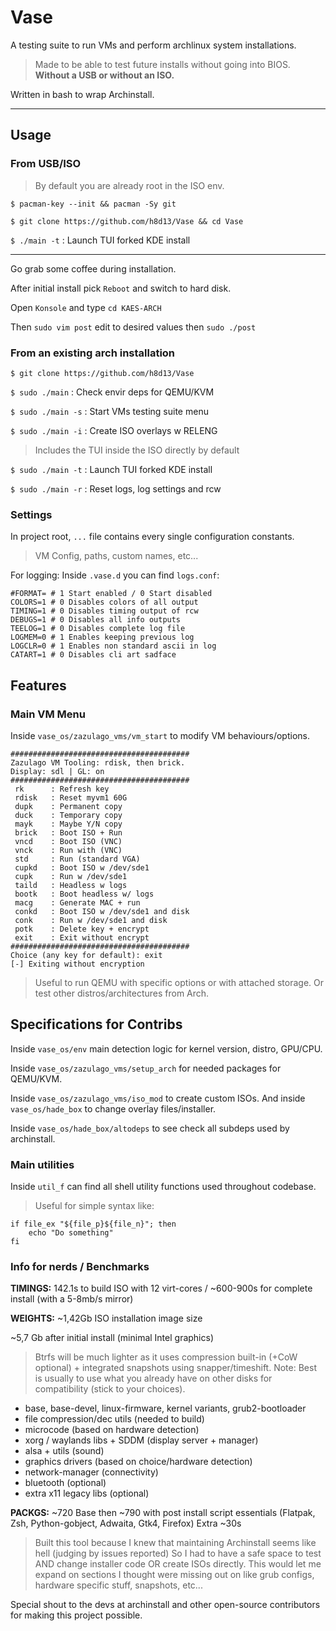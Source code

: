 # Vase

A testing suite to run VMs and perform archlinux system installations.
> Made to be able to test future installs without going into BIOS. **Without a USB or without an ISO.**

Written in bash to wrap Archinstall.

---

## Usage

### From USB/ISO

> By default you are already root in the ISO env.

`$ pacman-key --init && pacman -Sy git`

`$ git clone https://github.com/h8d13/Vase && cd Vase`

`$ ./main -t` : Launch TUI forked KDE install

---

Go grab some coffee during installation.

After initial install pick `Reboot` and switch to hard disk.

Open `Konsole` and type `cd KAES-ARCH`

Then `sudo vim post` edit to desired values then `sudo ./post`

### From an existing arch installation

`$ git clone https://github.com/h8d13/Vase`

`$ sudo ./main`    : Check envir deps for QEMU/KVM

`$ sudo ./main -s` : Start VMs testing suite menu

`$ sudo ./main -i` : Create ISO overlays w RELENG
> Includes the TUI inside the ISO directly by default

`$ sudo ./main -t` : Launch TUI forked KDE install

`$ sudo ./main -r` : Reset logs, log settings and rcw

### Settings

In project root, `...` file contains every single configuration constants.
> VM Config, paths, custom names, etc...

For logging: Inside `.vase.d` you can find `logs.conf`:
```
#FORMAT= # 1 Start enabled / 0 Start disabled
COLORS=1 # 0 Disables colors of all output
TIMING=1 # 0 Disables timing output of rcw
DEBUGS=1 # 0 Disables all info outputs
TEELOG=1 # 0 Disables complete log file
LOGMEM=0 # 1 Enables keeping previous log
LOGCLR=0 # 1 Enables non standard ascii in log
CATART=1 # 0 Disables cli art sadface
```

## Features

### Main VM Menu

Inside `vase_os/zazulago_vms/vm_start` to modify VM behaviours/options.

```
########################################
Zazulago VM Tooling: rdisk, then brick.
Display: sdl | GL: on
########################################
 rk      : Refresh key
 rdisk   : Reset myvm1 60G
 dupk    : Permanent copy
 duck    : Temporary copy
 mayk    : Maybe Y/N copy
 brick   : Boot ISO + Run
 vncd    : Boot ISO (VNC)
 vnck    : Run with (VNC)
 std     : Run (standard VGA)
 cupkd   : Boot ISO w /dev/sde1
 cupk    : Run w /dev/sde1
 taild   : Headless w logs
 bootk   : Boot headless w/ logs
 macg    : Generate MAC + run
 conkd   : Boot ISO w /dev/sde1 and disk
 conk    : Run w /dev/sde1 and disk
 potk    : Delete key + encrypt
 exit    : Exit without encrypt
########################################
Choice (any key for default): exit
[-] Exiting without encryption
```

> Useful to run QEMU with specific options or with attached storage. Or test other distros/architectures from Arch.

## Specifications for Contribs

Inside `vase_os/env` main detection logic for kernel version, distro, GPU/CPU.

Inside `vase_os/zazulago_vms/setup_arch` for needed packages for QEMU/KVM.

Inside `vase_os/zazulago_vms/iso_mod` to create custom ISOs. And inside `vase_os/hade_box` to change overlay files/installer.

Inside `vase_os/hade_box/altodeps` to see check all subdeps used by archinstall.

### Main utilities

Inside `util_f` can find all shell utility functions used throughout codebase.

> Useful for simple syntax like:
```
if file_ex "${file_p}${file_n}"; then
    echo "Do something"
fi
```

### Info for nerds / Benchmarks

**TIMINGS:** 142.1s to build ISO with 12 virt-cores / ~600-900s for complete install (with a 5-8mb/s mirror) 

**WEIGHTS:** ~1,42Gb ISO installation image size 

~5,7 Gb after initial install (minimal Intel graphics)
> Btrfs will be much lighter as it uses compression built-in (+CoW optional) + integrated snapshots using snapper/timeshift.
> Note: Best is usually to use what you already have on other disks for compatibility (stick to your choices).

- base, base-devel, linux-firmware, kernel variants, grub2-bootloader
- file compression/dec utils (needed to build)
- microcode (based on hardware detection)
- xorg / waylands libs + SDDM (display server + manager)
- alsa + utils (sound)
- graphics drivers (based on choice/hardware detection)
- network-manager (connectivity)
- bluetooth (optional)
- extra x11 legacy libs (optional)

**PACKGS:** ~720 Base then ~790 with post install script essentials (Flatpak, Zsh, Python-gobject, Adwaita, Gtk4, Firefox) Extra ~30s 

> Built this tool because I knew that maintaining Archinstall seems like hell (judging by issues reported) 
> So I had to have a safe space to test AND change installer code OR create ISOs directly. 
> This would let me expand on sections I thought were missing out on like grub configs, hardware specific stuff, snapshots, etc... 

Special shout to the devs at archinstall and other open-source contributors for making this project possible. 